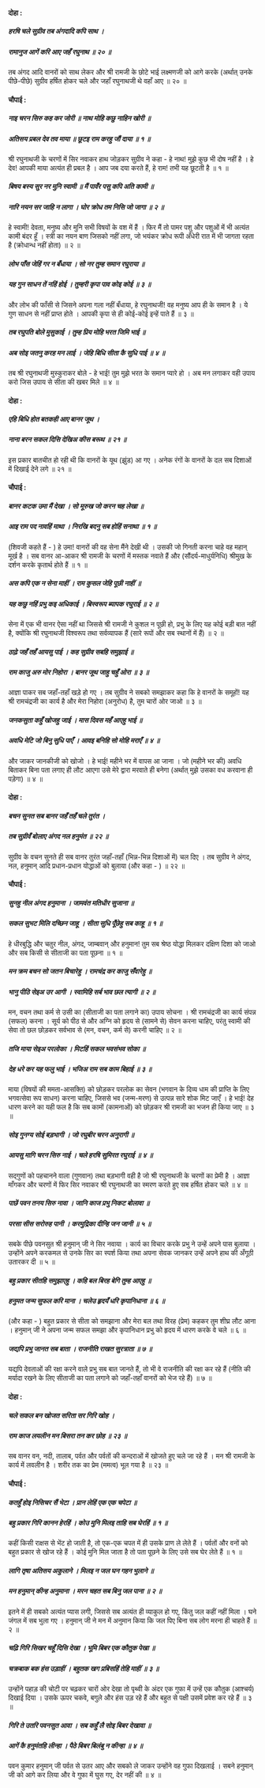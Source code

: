 #### दोहा :

##### हरषि चले सुग्रीव तब अंगदादि कपि साथ ।
##### रामानुज आगें करि आए जहँ रघुनाथ ॥ २० ॥

तब अंगद आदि वानरों को साथ लेकर और श्री रामजी के छोटे भाई लक्ष्मणजी को आगे करके (अर्थात् उनके पीछे-पीछे) सुग्रीव हर्षित होकर चले और जहाँ रघुनाथजी थे वहाँ आए ॥ २० ॥

#### चौपाई :

##### नाइ चरन सिरु कह कर जोरी ॥ नाथ मोहि कछु नाहिन खोरी ॥
##### अतिसय प्रबल देव तव माया ॥ छूटइ राम करहु जौं दाया ॥ १ ॥

श्री रघुनाथजी के चरणों में सिर नवाकर हाथ जोड़कर सुग्रीव ने कहा - हे नाथ! मुझे कुछ भी दोष नहीं है । हे देव! आपकी माया अत्यंत ही प्रबल है । आप जब दया करते हैं, हे राम! तभी यह छूटती है ॥ १ ॥

##### बिषय बस्य सुर नर मुनि स्वामी ॥ मैं पावँर पसु कपि अति कामी ॥
##### नारि नयन सर जाहि न लागा । घोर क्रोध तम निसि जो जागा ॥ २ ॥

हे स्वामी! देवता, मनुष्य और मुनि सभी विषयों के वश में हैं । फिर मैं तो पामर पशु और पशुओं में भी अत्यंत कामी बंदर हूँ । स्त्री का नयन बाण जिसको नहीं लगा, जो भयंकर क्रोध रूपी अँधेरी रात में भी जागता रहता है (क्रोधान्ध नहीं होता) ॥ २ ॥

##### लोभ पाँस जेहिं गर न बँधाया । सो नर तुम्ह समान रघुराया ॥
##### यह गुन साधन तें नहिं होई । तुम्हरी कृपा पाव कोइ कोई ॥ ३ ॥

और लोभ की फाँसी से जिसने अपना गला नहीं बँधाया, हे रघुनाथजी! वह मनुष्य आप ही के समान है । ये गुण साधन से नहीं प्राप्त होते । आपकी कृपा से ही कोई-कोई इन्हें पाते हैं ॥ ३ ॥

##### तब रघुपति बोले मुसुकाई । तुम्ह प्रिय मोहि भरत जिमि भाई ॥
##### अब सोइ जतनु करह मन लाई । जेहि बिधि सीता कै सुधि पाई ॥ ४ ॥

तब श्री रघुनाथजी मुस्कुराकर बोले - हे भाई! तुम मुझे भरत के समान प्यारे हो । अब मन लगाकर वही उपाय करो जिस उपाय से सीता की खबर मिले ॥ ४ ॥

#### दोहा :

##### एहि बिधि होत बतकही आए बानर जूथ ।
##### नाना बरन सकल दिसि देखिअ कीस बरूथ ॥ २१ ॥

इस प्रकार बातचीत हो रही थी कि वानरों के यूथ (झुंड) आ गए । अनेक रंगों के वानरों के दल सब दिशाओं में दिखाई देने लगे ॥ २१ ॥

#### चौपाई :

##### बानर कटक उमा मैं देखा । सो मूरुख जो करन चह लेखा ॥
##### आइ राम पद नावहिं माथा । निरखि बदनु सब होहिं सनाथा ॥ १ ॥

(शिवजी कहते हैं - ) हे उमा! वानरों की वह सेना मैंने देखी थी । उसकी जो गिनती करना चाहे वह महान् मूर्ख है । सब वानर आ-आकर श्री रामजी के चरणों में मस्तक नवाते हैं और (सौंदर्य-माधुर्यनिधि) श्रीमुख के दर्शन करके कृतार्थ होते हैं ॥ १ ॥

##### अस कपि एक न सेना माहीं । राम कुसल जेहि पूछी नाहीं ॥
##### यह कछु नहिं प्रभु कइ अधिकाई । बिस्वरूप ब्यापक रघुराई ॥ २ ॥

सेना में एक भी वानर ऐसा नहीं था जिससे श्री रामजी ने कुशल न पूछी हो, प्रभु के लिए यह कोई बड़ी बात नहीं है, क्योंकि श्री रघुनाथजी विश्वरूप तथा सर्वव्यापक हैं (सारे रूपों और सब स्थानों में हैं) ॥ २ ॥

##### ठाढ़े जहँ तहँ आयसु पाई । कह सुग्रीव सबहि समुझाई ॥
##### राम काजु अरु मोर निहोरा । बानर जूथ जाहु चहुँ ओरा ॥ ३ ॥

आज्ञा पाकर सब जहाँ-तहाँ खड़े हो गए । तब सुग्रीव ने सबको समझाकर कहा कि हे वानरों के समूहों! यह श्री रामचंद्रजी का कार्य है और मेरा निहोरा (अनुरोध) है, तुम चारों ओर जाओ ॥ ३ ॥

##### जनकसुता कहुँ खोजहु जाई । मास दिवस महँ आएहु भाई ॥
##### अवधि मेटि जो बिनु सुधि पाएँ । आवइ बनिहि सो मोहि मराएँ ॥ ४ ॥

और जाकर जानकीजी को खोजो । हे भाई! महीने भर में वापस आ जाना । जो (महीने भर की) अवधि बिताकर बिना पता लगाए ही लौट आएगा उसे मेरे द्वारा मरवाते ही बनेगा (अर्थात् मुझे उसका वध करवाना ही पड़ेगा) ॥ ४ ॥

#### दोहा :

##### बचन सुनत सब बानर जहँ तहँ चले तुरंत ।
##### तब सुग्रीवँ बोलाए अंगद नल हनुमंत ॥ २२ ॥

सुग्रीव के वचन सुनते ही सब वानर तुरंत जहाँ-तहाँ (भिन्न-भिन्न दिशाओं में) चल दिए । तब सुग्रीव ने अंगद, नल, हनुमान् आदि प्रधान-प्रधान योद्धाओं को बुलाया (और कहा - ) ॥ २२ ॥

#### चौपाई :

##### सुनहु नील अंगद हनुमाना । जामवंत मतिधीर सुजाना ॥
##### सकल सुभट मिलि दच्छिन जाहू । सीता सुधि पूँछेहु सब काहू ॥ १ ॥

हे धीरबुद्धि और चतुर नील, अंगद, जाम्बवान् और हनुमान! तुम सब श्रेष्ठ योद्धा मिलकर दक्षिण दिशा को जाओ और सब किसी से सीताजी का पता पूछना ॥ १ ॥

##### मन क्रम बचन सो जतन बिचारेहु । रामचंद्र कर काजु सँवारेहु ॥
##### भानु पीठि सेइअ उर आगी । स्वामिहि सर्ब भाव छल त्यागी ॥ २ ॥

मन, वचन तथा कर्म से उसी का (सीताजी का पता लगाने का) उपाय सोचना । श्री रामचंद्रजी का कार्य संपन्न (सफल) करना । सूर्य को पीठ से और अग्नि को हृदय से (सामने से) सेवन करना चाहिए, परंतु स्वामी की सेवा तो छल छोड़कर सर्वभाव से (मन, वचन, कर्म से) करनी चाहिए ॥ २ ॥

##### तजि माया सेइअ परलोका । मिटहिं सकल भवसंभव सोका ॥
##### देह धरे कर यह फलु भाई । भजिअ राम सब काम बिहाई ॥ ३ ॥

माया (विषयों की ममता-आसक्ति) को छोड़कर परलोक का सेवन (भगवान के दिव्य धाम की प्राप्ति के लिए भगवत्सेवा रूप साधन) करना चाहिए, जिससे भव (जन्म-मरण) से उत्पन्न सारे शोक मिट जाएँ । हे भाई! देह धारण करने का यही फल है कि सब कामों (कामनाओं) को छोड़कर श्री रामजी का भजन ही किया जाए ॥ ३ ॥

##### सोइ गुनग्य सोई बड़भागी । जो रघुबीर चरन अनुरागी ॥
##### आयसु मागि चरन सिरु नाई । चले हरषि सुमिरत रघुराई ॥ ४ ॥

सद्गुणों को पहचानने वाला (गुणवान) तथा बड़भागी वही है जो श्री रघुनाथजी के चरणों का प्रेमी है । आज्ञा माँगकर और चरणों में फिर सिर नवाकर श्री रघुनाथजी का स्मरण करते हुए सब हर्षित होकर चले ॥ ४ ॥

##### पाछें पवन तनय सिरु नावा । जानि काज प्रभु निकट बोलावा ॥
##### परसा सीस सरोरुह पानी । करमुद्रिका दीन्हि जन जानी ॥ ५ ॥

सबके पीछे पवनसुत श्री हनुमान् जी ने सिर नवाया । कार्य का विचार करके प्रभु ने उन्हें अपने पास बुलाया । उन्होंने अपने करकमल से उनके सिर का स्पर्श किया तथा अपना सेवक जानकर उन्हें अपने हाथ की अँगूठी उतारकर दी ॥ ५ ॥

##### बहु प्रकार सीतहि समुझाएहु । कहि बल बिरह बेगि तुम्ह आएहु ॥
##### हनुमत जन्म सुफल करि माना । चलेउ हृदयँ धरि कृपानिधाना ॥ ६ ॥

(और कहा - ) बहुत प्रकार से सीता को समझाना और मेरा बल तथा विरह (प्रेम) कहकर तुम शीघ्र लौट आना । हनुमान् जी ने अपना जन्म सफल समझा और कृपानिधान प्रभु को हृदय में धारण करके वे चले ॥ ६ ॥

##### जद्यपि प्रभु जानत सब बाता । राजनीति राखत सुरत्राता ॥ ७ ॥

यद्यपि देवताओं की रक्षा करने वाले प्रभु सब बात जानते हैं, तो भी वे राजनीति की रक्षा कर रहे हैं (नीति की मर्यादा रखने के लिए सीताजी का पता लगाने को जहाँ-तहाँ वानरों को भेज रहे हैं) ॥ ७ ॥

#### दोहा :

##### चले सकल बन खोजत सरिता सर गिरि खोह ।
##### राम काज लयलीन मन बिसरा तन कर छोह ॥ २३ ॥

सब वानर वन, नदी, तालाब, पर्वत और पर्वतों की कन्दराओं में खोजते हुए चले जा रहे हैं । मन श्री रामजी के कार्य में लवलीन है । शरीर तक का प्रेम (ममत्व) भूल गया है ॥ २३ ॥

#### चौपाई :

##### कतहुँ होइ निसिचर सैं भेटा । प्रान लेहिं एक एक चपेटा ॥
##### बहु प्रकार गिरि कानन हेरहिं । कोउ मुनि मिलइ ताहि सब घेरहिं ॥ १ ॥

कहीं किसी राक्षस से भेंट हो जाती है, तो एक-एक चपत में ही उसके प्राण ले लेते हैं । पर्वतों और वनों को बहुत प्रकार से खोज रहे हैं । कोई मुनि मिल जाता है तो पता पूछने के लिए उसे सब घेर लेते हैं ॥ १ ॥

##### लागि तृषा अतिसय अकुलाने । मिलइ न जल घन गहन भुलाने ॥
##### मन हनुमान् कीन्ह अनुमाना । मरन चहत सब बिनु जल पाना ॥ २ ॥

इतने में ही सबको अत्यंत प्यास लगी, जिससे सब अत्यंत ही व्याकुल हो गए, किंतु जल कहीं नहीं मिला । घने जंगल में सब भुला गए । हनुमान् जी ने मन में अनुमान किया कि जल पिए बिना सब लोग मरना ही चाहते हैं ॥ २ ॥

##### चढ़ि गिरि सिखर चहूँ दिसि देखा । भूमि बिबर एक कौतुक पेखा ॥
##### चक्रबाक बक हंस उड़ाहीं । बहुतक खग प्रबिसहिं तेहि माहीं ॥ ३ ॥

उन्होंने पहाड़ की चोटी पर चढ़कर चारों ओर देखा तो पृथ्वी के अंदर एक गुफा में उन्हें एक कौतुक (आश्चर्य) दिखाई दिया । उसके ऊपर चकवे, बगुले और हंस उड़ रहे हैं और बहुत से पक्षी उसमें प्रवेश कर रहे हैं ॥ ३ ॥

##### गिरि ते उतरि पवनसुत आवा । सब कहुँ लै सोइ बिबर देखावा ॥
##### आगें कै हनुमंतहि लीन्हा । पैठे बिबर बिलंबु न कीन्हा ॥ ४ ॥

पवन कुमार हनुमान् जी पर्वत से उतर आए और सबको ले जाकर उन्होंने वह गुफा दिखलाई । सबने हनुमान् जी को आगे कर लिया और वे गुफा में घुस गए, देर नहीं की ॥ ४ ॥